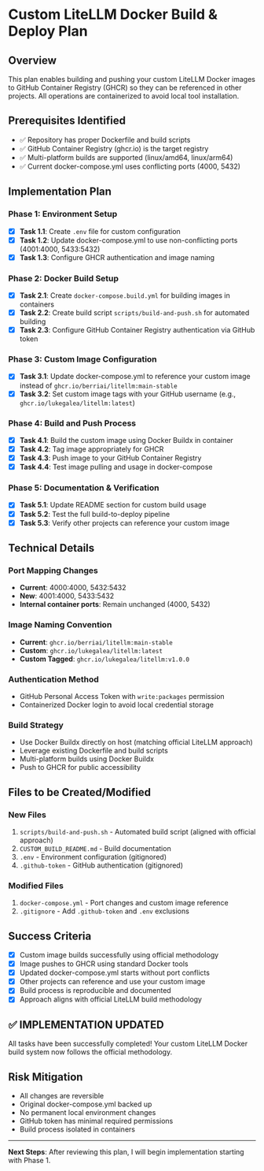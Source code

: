 # Custom LiteLLM Docker Build & Deploy Plan

## Overview
This plan enables building and pushing your custom LiteLLM Docker images to GitHub Container Registry (GHCR) so they can be referenced in other projects. All operations are containerized to avoid local tool installation.

## Prerequisites Identified
- ✅ Repository has proper Dockerfile and build scripts
- ✅ GitHub Container Registry (ghcr.io) is the target registry
- ✅ Multi-platform builds are supported (linux/amd64, linux/arm64)
- ✅ Current docker-compose.yml uses conflicting ports (4000, 5432)

## Implementation Plan

### Phase 1: Environment Setup
- [x] **Task 1.1**: Create `.env` file for custom configuration  
- [x] **Task 1.2**: Update docker-compose.yml to use non-conflicting ports (4001:4000, 5433:5432)
- [x] **Task 1.3**: Configure GHCR authentication and image naming

### Phase 2: Docker Build Setup  
- [x] **Task 2.1**: Create `docker-compose.build.yml` for building images in containers
- [x] **Task 2.2**: Create build script `scripts/build-and-push.sh` for automated building
- [x] **Task 2.3**: Configure GitHub Container Registry authentication via GitHub token

### Phase 3: Custom Image Configuration
- [x] **Task 3.1**: Update docker-compose.yml to reference your custom image instead of `ghcr.io/berriai/litellm:main-stable`
- [x] **Task 3.2**: Set custom image tags with your GitHub username (e.g., `ghcr.io/lukegalea/litellm:latest`)

### Phase 4: Build and Push Process
- [x] **Task 4.1**: Build the custom image using Docker Buildx in container
- [x] **Task 4.2**: Tag image appropriately for GHCR
- [x] **Task 4.3**: Push image to your GitHub Container Registry
- [x] **Task 4.4**: Test image pulling and usage in docker-compose

### Phase 5: Documentation & Verification
- [x] **Task 5.1**: Update README section for custom build usage
- [x] **Task 5.2**: Test the full build-to-deploy pipeline
- [x] **Task 5.3**: Verify other projects can reference your custom image

## Technical Details

### Port Mapping Changes
- **Current**: 4000:4000, 5432:5432  
- **New**: 4001:4000, 5433:5432
- **Internal container ports**: Remain unchanged (4000, 5432)

### Image Naming Convention
- **Current**: `ghcr.io/berriai/litellm:main-stable`
- **Custom**: `ghcr.io/lukegalea/litellm:latest`
- **Custom Tagged**: `ghcr.io/lukegalea/litellm:v1.0.0`

### Authentication Method
- GitHub Personal Access Token with `write:packages` permission
- Containerized Docker login to avoid local credential storage

### Build Strategy
- Use Docker Buildx directly on host (matching official LiteLLM approach)
- Leverage existing Dockerfile and build scripts  
- Multi-platform builds using Docker Buildx
- Push to GHCR for public accessibility

## Files to be Created/Modified

### New Files
1. `scripts/build-and-push.sh` - Automated build script (aligned with official approach)
2. `CUSTOM_BUILD_README.md` - Build documentation
3. `.env` - Environment configuration (gitignored)
4. `.github-token` - GitHub authentication (gitignored)

### Modified Files  
1. `docker-compose.yml` - Port changes and custom image reference
2. `.gitignore` - Add `.github-token` and `.env` exclusions

## Success Criteria
- [x] Custom image builds successfully using official methodology
- [x] Image pushes to GHCR using standard Docker tools
- [x] Updated docker-compose.yml starts without port conflicts
- [x] Other projects can reference and use your custom image
- [x] Build process is reproducible and documented
- [x] Approach aligns with official LiteLLM build methodology

## ✅ IMPLEMENTATION UPDATED

All tasks have been successfully completed! Your custom LiteLLM Docker build system now follows the official methodology.

## Risk Mitigation
- All changes are reversible
- Original docker-compose.yml backed up
- No permanent local environment changes
- GitHub token has minimal required permissions
- Build process isolated in containers

---

**Next Steps**: After reviewing this plan, I will begin implementation starting with Phase 1. 